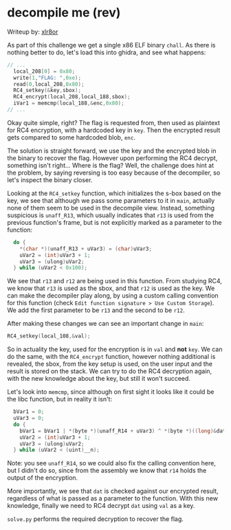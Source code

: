 # decompile me (rev)
Writeup by: [xlr8or](https://ctftime.org/team/235001)

As part of this challenge we get a single x86 ELF binary `chall`.
As there is nothing better to do, let's load this into ghidra, and see what happens:
```c
// ...
  local_208[0] = 0x80;
  write(1,"FLAG: ",0xe);
  read(0,local_208,0x80);
  RC4_setkey(&key,sbox);
  RC4_encrypt(local_208,local_188,sbox);
  iVar1 = memcmp(local_188,&enc,0x80);
// ...
```

Okay quite simple, right? The flag is requested from, then used as plaintext for RC4 encryption, with a hardcoded key in `key`.
Then the encrypted result gets compared to some hardcoded blob, `enc`.

The solution is straight forward, we use the key and the encrypted blob in the binary to recover the flag.
However upon performing the RC4 decrypt, something isn't right... Where is the flag?
Well, the challenge does hint at the problem, by saying reversing is too easy because of the decompiler, so let's inspect the binary closer.

Looking at the `RC4_setkey` function, which initializes the s-box based on the key, we see that although we pass some parameters to it in `main`, actually none of them seem to be used in the decompile view.
Instead, something suspicious is `unaff_R13`, which usually indicates that `r13` is used from the previous function's frame, but is not explicitly marked as a parameter to the function:
```c
  do {
    *(char *)(unaff_R13 + uVar3) = (char)uVar3;
    uVar2 = (int)uVar3 + 1;
    uVar3 = (ulong)uVar2;
  } while (uVar2 < 0x100);
```

We see that `r13` and `r12` are being used in this function.
From studying RC4, we know that `r13` is used as the sbox, and that `r12` is used as the key.
We can make the decompiler play along, by using a custom calling convention for this function (check `Edit function signature > Use Custom Storage`).
We add the first parameter to be `r13` and the second to be `r12`.

After making these changes we can see an important change in `main`:
```c
RC4_setkey(local_108,&val);
```

So in actuality the key, used for the encryption is in `val` and **not** `key`.
We can do the same, with the `RC4_encrypt` function, however nothing additional is revealed, the sbox, from the key setup is used, on the user input and the result is stored on the stack.
We can try to do the RC4 decryption again, with the new knowledge about the key, but still it won't succeed.

Let's look into `memcmp`, since although on first sight it looks like it could be the libc function, but in reality it isn't:
```c
  bVar1 = 0;
  uVar3 = 0;
  do {
    bVar1 = bVar1 | *(byte *)(unaff_R14 + uVar3) ^ *(byte *)((long)&dat + uVar3);
    uVar2 = (int)uVar3 + 1;
    uVar3 = (ulong)uVar2;
  } while (uVar2 < (uint)__n);
```

Note: you see `unaff_R14`, so we could also fix the calling convention here, but I didn't do so, since from the assembly we know that `r14` holds the output of the encryption.

More importantly, we see that `dat` is checked against our encrypted result, regardless of what is passed as a parameter to the function.
With this new knowledge, finally we need to RC4 decrypt `dat` using `val` as a key.

`solve.py` performs the required decryption to recover the flag.
